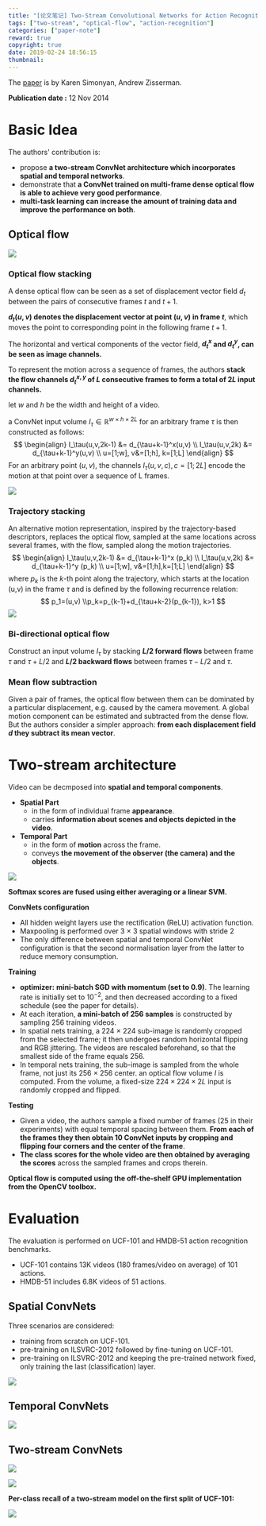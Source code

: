 ```yaml
---
title: "[论文笔记] Two-Stream Convolutional Networks for Action Recognition in Videos"
tags: ["two-stream", "optical-flow", "action-recognition"]
categories: ["paper-note"]
reward: true
copyright: true
date: 2019-02-24 18:56:15
thumbnail:
---
```






[paper]: https://arxiv.org/pdf/1406.2199.pdf	"Two-Stream Convolutional Networks for Action Recognition in Videos"

The [paper] is by Karen Simonyan, Andrew Zisserman.

**Publication date :** 12 Nov 2014

<!--more-->



# Basic Idea

The authors' contribution is:

- propose **a two-stream ConvNet architecture which incorporates spatial and temporal networks**.
- demonstrate that **a ConvNet trained on multi-frame dense optical flow is able to achieve very good performance**.
- **multi-task learning can increase the amount of training data and improve the performance on both**.



## Optical flow

![](two-stream-convolutional-network/Optical%20flow.png)



### Optical flow stacking

A dense optical flow can be seen as a set of displacement vector field $d_t$ between the pairs of consecutive frames $t$ and $t+1$. 

 **$d_t(u,v)$ denotes the displacement vector at point $(u,v)$ in frame $t$**, which moves the point to corresponding point in the following frame $t+1$.

The horizontal and vertical components of the vector field, **$d_t^x$ and $d_t^y$, can be seen as image channels.**

To represent the motion across a sequence of frames, the authors **stack the flow channels $d_t^{x,y}$ of $L$ consecutive frames to form a total of $2L$ input channels.**

let $w$ and $h$ be the width and height of a video.

a ConvNet input volume $I_\tau \in \mathbb R^{w \times h \times 2L}$ for an arbitrary frame $\tau$ is then constructed as follows:
$$
\begin{align}
I_\tau(u,v,2k-1) &= d_{\tau+k-1}^x(u,v) \\
I_\tau(u,v,2k) &= d_{\tau+k-1}^y(u,v) \\
u=[1;w], v&=[1;h], k=[1;L]
\end{align}
$$
For an arbitrary point $(u,v)$, the channels $I_\tau(u,v,c), c=[1;2L]$ encode the motion at that point over a sequence of L frames.

![](two-stream-convolutional-network/Optical%20flow%20stacking.png)



### Trajectory stacking

An alternative motion representation, inspired by the trajectory-based descriptors, replaces the optical flow, sampled at the same locations across several frames, with the flow, sampled along the motion trajectories.
$$
\begin{align}
I_\tau(u,v,2k-1) &= d_{\tau+k-1}^x (p_k) \\
I_\tau(u,v,2k) &= d_{\tau+k-1}^y (p_k) \\
u=[1;w], v&=[1;h],k=[1;L]
\end{align}
$$
where $p_k$ is the $k$-th point along the trajectory, which starts at the location (u,v) in the frame $\tau$ and is defined by the following recurrence relation:
$$
p_1=(u,v) \\p_k=p_{k-1}+d_{\tau+k-2}(p_{k-1}), k>1
$$
![](two-stream-convolutional-network/Trajectory%20stacking.png)



### Bi-directional optical flow

Construct an input volume $I_\tau$ by stacking **$L/2$ forward flows** between frame $\tau$ and $\tau + L/2$ and **$L/2$ backward flows** between frames $\tau-L/2$ and $\tau$.



### Mean flow subtraction

Given a pair of frames, the optical flow between them can be dominated by a particular displacement, e.g. caused by the camera movement. A global motion component can be estimated and subtracted from the dense flow. But the authors consider a simpler approach: **from each displacement field $d$ they subtract its mean vector**.



# Two-stream architecture

Video can be decmposed into **spatial and temporal components**.

- **Spatial Part**
  - in the form of individual frame **appearance**.
  - carries **information about scenes and objects depicted in the video**.
- **Temporal Part**
  - in the form of **motion** across the frame.
  - conveys **the movement of the observer (the camera) and the objects**.



![](two-stream-convolutional-network/Two-stream%20Convolutional%20Network.png)



**Softmax scores are fused using either averaging or a linear SVM.**



**ConvNets configuration**

- All hidden weight layers use the rectification (ReLU) activation function.
- Maxpooling is performed over 3 × 3 spatial windows with stride 2
- The only difference between spatial and temporal ConvNet configuration is that the second normalisation layer from the latter to reduce memory consumption.



**Training**

- **optimizer:** **mini-batch SGD with momentum (set to 0.9)**. The learning rate is initially set to $10^{-2}$, and then decreased according to a fixed schedule (see the paper for details).
- At each iteration, **a mini-batch of 256 samples** is constructed by sampling 256 training videos.
- In spatial nets training, a 224 × 224 sub-image is randomly cropped from the selected frame; it then undergoes random horizontal flipping and RGB jittering. The videos are rescaled beforehand, so that the smallest side of the frame equals 256.
- In temporal nets training, the sub-image is sampled from the whole frame, not just its 256 × 256 center. an optical flow volume $I$ is computed. From the volume, a fixed-size $224 × 224 × 2L$ input is randomly cropped and flipped.



**Testing**

- Given a video, the authors sample a fixed number of frames (25 in their experiments) with equal temporal spacing between them. **From each of the frames they then obtain 10 ConvNet inputs by cropping and flipping four corners and the center of the frame**.
- **The class scores for the whole video are then obtained by averaging the scores** across the sampled frames and crops therein.



**Optical flow is computed using the off-the-shelf GPU implementation from the OpenCV toolbox.**



# Evaluation

The evaluation is performed on UCF-101 and HMDB-51 action recognition benchmarks.

- UCF-101 contains 13K videos (180 frames/video on average) of 101 actions.
- HMDB-51 includes 6.8K videos of 51 actions.



## Spatial ConvNets

Three scenarios are considered:

- training from scratch on UCF-101.
- pre-training on ILSVRC-2012 followed by fine-tuning on UCF-101.
- pre-training on ILSVRC-2012 and keeping the pre-trained network fixed, only training the last (classification) layer.

![](two-stream-convolutional-network/Spatial%20Net%20Result.png)



## Temporal ConvNets

![](two-stream-convolutional-network/Temporal%20Net%20Result.png)



## Two-stream ConvNets

![](two-stream-convolutional-network/Two-stream%20Net%20Result.png)

![](two-stream-convolutional-network/Two-stream%20Net%20Result2.png)

**Per-class recall of a two-stream model on the first split of UCF-101:**

![](two-stream-convolutional-network/Recall.png)

